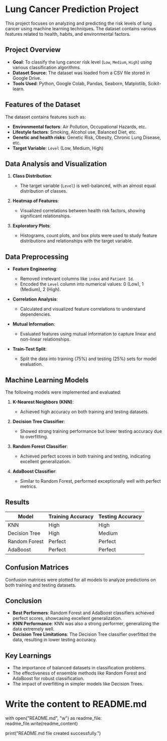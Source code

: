 # Lung Cancer Prediction Project

This project focuses on analyzing and predicting the risk levels of lung cancer using machine learning techniques. The dataset contains various features related to health, habits, and environmental factors.

## Project Overview

- **Goal**: To classify the lung cancer risk level (`Low`, `Medium`, `High`) using various classification algorithms.
- **Dataset Source**: The dataset was loaded from a CSV file stored in Google Drive.
- **Tools Used**: Python, Google Colab, Pandas, Seaborn, Matplotlib, Scikit-learn.

## Features of the Dataset

The dataset contains features such as:
- **Environmental factors**: Air Pollution, Occupational Hazards, etc.
- **Lifestyle factors**: Smoking, Alcohol use, Balanced Diet, etc.
- **Genetic and health risks**: Genetic Risk, Obesity, Chronic Lung Disease, etc.
- **Target Variable**: `Level` (Low, Medium, High)

## Data Analysis and Visualization

1. **Class Distribution**:
   - The target variable (`Level`) is well-balanced, with an almost equal distribution of classes.
   
2. **Heatmap of Features**:
   - Visualized correlations between health risk factors, showing significant relationships.

3. **Exploratory Plots**:
   - Histograms, count plots, and box plots were used to study feature distributions and relationships with the target variable.

## Data Preprocessing

- **Feature Engineering**:
  - Removed irrelevant columns like `index` and `Patient Id`.
  - Encoded the `Level` column into numerical values: 0 (Low), 1 (Medium), 2 (High).
  
- **Correlation Analysis**:
  - Calculated and visualized feature correlations to understand dependencies.

- **Mutual Information**:
  - Evaluated features using mutual information to capture linear and non-linear relationships.

- **Train-Test Split**:
  - Split the data into training (75%) and testing (25%) sets for model evaluation.

## Machine Learning Models

The following models were implemented and evaluated:

1. **K-Nearest Neighbors (KNN)**:
   - Achieved high accuracy on both training and testing datasets.
   
2. **Decision Tree Classifier**:
   - Showed strong training performance but lower testing accuracy due to overfitting.

3. **Random Forest Classifier**:
   - Achieved perfect scores in both training and testing, indicating excellent generalization.

4. **AdaBoost Classifier**:
   - Similar to Random Forest, performed exceptionally well with perfect metrics.

## Results

| Model                  | Training Accuracy | Testing Accuracy |
|------------------------|-------------------|------------------|
| KNN                   | High             | High            |
| Decision Tree          | High             | Medium          |
| Random Forest          | Perfect          | Perfect         |
| AdaBoost               | Perfect          | Perfect         |

## Confusion Matrices

Confusion matrices were plotted for all models to analyze predictions on both training and testing datasets.

## Conclusion

- **Best Performers**: Random Forest and AdaBoost classifiers achieved perfect scores, showcasing excellent generalization.
- **KNN Performance**: KNN was also a strong performer, generalizing the data extremely well.
- **Decision Tree Limitations**: The Decision Tree classifier overfitted the data, resulting in lower testing accuracy.

## Key Learnings

- The importance of balanced datasets in classification problems.
- The effectiveness of ensemble methods like Random Forest and AdaBoost for robust classification.
- The impact of overfitting in simpler models like Decision Trees.

# Write the content to README.md
with open("README.md", "w") as readme_file:
    readme_file.write(readme_content)

print("README.md file created successfully.")
